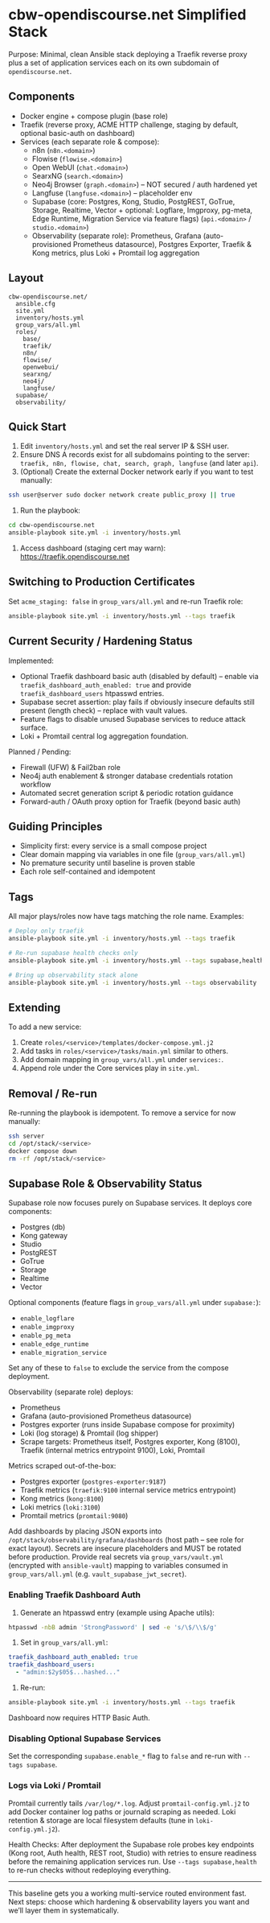 # cbw-opendiscourse.net Simplified Stack

Purpose: Minimal, clean Ansible stack deploying a Traefik reverse proxy plus a set of application services each on its own subdomain of `opendiscourse.net`.

## Components

* Docker engine + compose plugin (base role)
* Traefik (reverse proxy, ACME HTTP challenge, staging by default, optional basic-auth on dashboard)
* Services (each separate role & compose):
  * n8n (`n8n.<domain>`)
  * Flowise (`flowise.<domain>`)
  * Open WebUI (`chat.<domain>`)
  * SearxNG (`search.<domain>`)
  * Neo4j Browser (`graph.<domain>`) – NOT secured / auth hardened yet
  * Langfuse (`langfuse.<domain>`) – placeholder env
  * Supabase (core: Postgres, Kong, Studio, PostgREST, GoTrue, Storage, Realtime, Vector + optional: Logflare, Imgproxy, pg-meta, Edge Runtime, Migration Service via feature flags) (`api.<domain>` / `studio.<domain>`)
  * Observability (separate role): Prometheus, Grafana (auto-provisioned Prometheus datasource), Postgres Exporter, Traefik & Kong metrics, plus Loki + Promtail log aggregation

## Layout

```text
cbw-opendiscourse.net/
  ansible.cfg
  site.yml
  inventory/hosts.yml
  group_vars/all.yml
  roles/
    base/
    traefik/
    n8n/
    flowise/
    openwebui/
    searxng/
    neo4j/
    langfuse/
  supabase/
  observability/
```

## Quick Start

1. Edit `inventory/hosts.yml` and set the real server IP & SSH user.
2. Ensure DNS A records exist for all subdomains pointing to the server: `traefik, n8n, flowise, chat, search, graph, langfuse` (and later `api`).
3. (Optional) Create the external Docker network early if you want to test manually:

```bash
ssh user@server sudo docker network create public_proxy || true
```

1. Run the playbook:

```bash
cd cbw-opendiscourse.net
ansible-playbook site.yml -i inventory/hosts.yml
```

1. Access dashboard (staging cert may warn): <https://traefik.opendiscourse.net>

## Switching to Production Certificates

Set `acme_staging: false` in `group_vars/all.yml` and re-run Traefik role:

```bash
ansible-playbook site.yml -i inventory/hosts.yml --tags traefik
```

## Current Security / Hardening Status

Implemented:
 
* Optional Traefik dashboard basic auth (disabled by default) – enable via `traefik_dashboard_auth_enabled: true` and provide `traefik_dashboard_users` htpasswd entries.
* Supabase secret assertion: play fails if obviously insecure defaults still present (length check) – replace with vault values.
* Feature flags to disable unused Supabase services to reduce attack surface.
* Loki + Promtail central log aggregation foundation.

Planned / Pending:
 
* Firewall (UFW) & Fail2ban role
* Neo4j auth enablement & stronger database credentials rotation workflow
* Automated secret generation script & periodic rotation guidance
* Forward-auth / OAuth proxy option for Traefik (beyond basic auth)

## Guiding Principles

* Simplicity first: every service is a small compose project
* Clear domain mapping via variables in one file (`group_vars/all.yml`)
* No premature security until baseline is proven stable
* Each role self-contained and idempotent

## Tags

All major plays/roles now have tags matching the role name. Examples:

```bash
# Deploy only traefik
ansible-playbook site.yml -i inventory/hosts.yml --tags traefik

# Re-run supabase health checks only
ansible-playbook site.yml -i inventory/hosts.yml --tags supabase,health

# Bring up observability stack alone
ansible-playbook site.yml -i inventory/hosts.yml --tags observability
```

## Extending

To add a new service:

1. Create `roles/<service>/templates/docker-compose.yml.j2`
2. Add tasks in `roles/<service>/tasks/main.yml` similar to others.
3. Add domain mapping in `group_vars/all.yml` under `services:`.
4. Append role under the Core services play in `site.yml`.

## Removal / Re-run

Re-running the playbook is idempotent. To remove a service for now manually:

```bash
ssh server
cd /opt/stack/<service>
docker compose down
rm -rf /opt/stack/<service>
```


## Supabase Role & Observability Status

Supabase role now focuses purely on Supabase services. It deploys core components:

* Postgres (db)
* Kong gateway
* Studio
* PostgREST
* GoTrue
* Storage
* Realtime
* Vector

Optional components (feature flags in `group_vars/all.yml` under `supabase:`):

* `enable_logflare`
* `enable_imgproxy`
* `enable_pg_meta`
* `enable_edge_runtime`
* `enable_migration_service`

Set any of these to `false` to exclude the service from the compose deployment.

Observability (separate role) deploys:

* Prometheus
* Grafana (auto-provisioned Prometheus datasource)
* Postgres exporter (runs inside Supabase compose for proximity)
* Loki (log storage) & Promtail (log shipper)
* Scrape targets: Prometheus itself, Postgres exporter, Kong (8100), Traefik (internal metrics entrypoint 9100), Loki, Promtail

Metrics scraped out-of-the-box:

* Postgres exporter (`postgres-exporter:9187`)
* Traefik metrics (`traefik:9100` internal service metrics entrypoint)
* Kong metrics (`kong:8100`)
* Loki metrics (`loki:3100`)
* Promtail metrics (`promtail:9080`)

Add dashboards by placing JSON exports into `/opt/stack/observability/grafana/dashboards` (host path – see role for exact layout). Secrets are insecure placeholders and MUST be rotated before production. Provide real secrets via `group_vars/vault.yml` (encrypted with `ansible-vault`) mapping to variables consumed in `group_vars/all.yml` (e.g. `vault_supabase_jwt_secret`).

### Enabling Traefik Dashboard Auth

1. Generate an htpasswd entry (example using Apache utils):

```bash
htpasswd -nbB admin 'StrongPassword' | sed -e 's/\$/\\$/g'
```

1. Set in `group_vars/all.yml`:

```yaml
traefik_dashboard_auth_enabled: true
traefik_dashboard_users:
  - "admin:$2y$05$...hashed..."
```

1. Re-run:

```bash
ansible-playbook site.yml -i inventory/hosts.yml --tags traefik
```

Dashboard now requires HTTP Basic Auth.

### Disabling Optional Supabase Services

Set the corresponding `supabase.enable_*` flag to `false` and re-run with `--tags supabase`.

### Logs via Loki / Promtail

Promtail currently tails `/var/log/*.log`. Adjust `promtail-config.yml.j2` to add Docker container log paths or journald scraping as needed. Loki retention & storage are local filesystem defaults (tune in `loki-config.yml.j2`).

Health Checks: After deployment the Supabase role probes key endpoints (Kong root, Auth health, REST root, Studio) with retries to ensure readiness before the remaining application services run. Use `--tags supabase,health` to re-run checks without redeploying everything.

---
This baseline gets you a working multi-service routed environment fast. Next steps: choose which hardening & observability layers you want and we’ll layer them in systematically.
